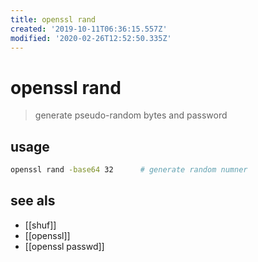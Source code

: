 ```yaml
---
title: openssl rand
created: '2019-10-11T06:36:15.557Z'
modified: '2020-02-26T12:52:50.335Z'
---
```


# openssl rand

> generate pseudo-random bytes and password

## usage
```sh
openssl rand -base64 32      # generate random numner
```

## see als
- [[shuf]]
- [[openssl]]
- [[openssl passwd]]
